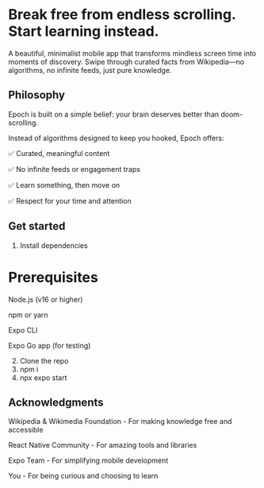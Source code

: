 # Break free from endless scrolling. Start learning instead.

A beautiful, minimalist mobile app that transforms mindless screen time into moments of discovery. Swipe through curated facts from Wikipedia—no algorithms, no infinite feeds, just pure knowledge.

## Philosophy
Epoch is built on a simple belief: your brain deserves better than doom-scrolling.

Instead of algorithms designed to keep you hooked, Epoch offers:

✅ Curated, meaningful content

✅ No infinite feeds or engagement traps

✅ Learn something, then move on

✅ Respect for your time and attention

## Get started

1. Install dependencies

# Prerequisites
Node.js (v16 or higher)

npm or yarn

Expo CLI

Expo Go app (for testing)

2. Clone the repo
3. npm i
4. npx expo start

## Acknowledgments
Wikipedia & Wikimedia Foundation - For making knowledge free and accessible

React Native Community - For amazing tools and libraries

Expo Team - For simplifying mobile development

You - For being curious and choosing to learn
